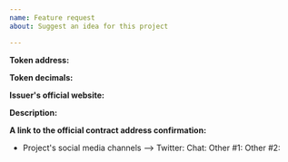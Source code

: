 ```yaml
---
name: Feature request
about: Suggest an idea for this project

---
```


<!-- 
This is a request to add a new token to tokenbase.

PLEASE READ THE FOLLOWING:

* FOLLOW the template below to request token addition.
* READ the comments (in <!-- _comment text_ ——>) carefully to understand what information is needed.
* Put your answers below the field and the comment.
* Do not include additional information in your initial request.
* If you cannot fulfill one of the requirements, state that clearly, and we will try to help you figure it out.

Help:
https://ohni.us/how-to-get-coin-listed

Got questions? Join 
* Discord: https://ohni.us/discord
* Telegram: https://T.me/OhniGroup
-->

**Token address:**


**Token decimals:**


**Issuer's official website:**


**Description:** <!-- 1-3 sentences for the token's description: at least one on the token issuer (eg., the product they are building) and one on token's purpose. -->


**A link to the official contract address confirmation:** <!-- Contract address confirmation MUST be linked from the official website and MUST be visible publicly. If the confirmation is not visible immediately, include an explanation of how to find it. -->

* Project's social media channels
-->
Twitter:
Chat:
Other #1:
Other #2:
